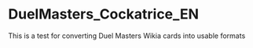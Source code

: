 # DuelMasters_Cockatrice_EN
 This is a test for converting Duel Masters Wikia cards into usable formats
